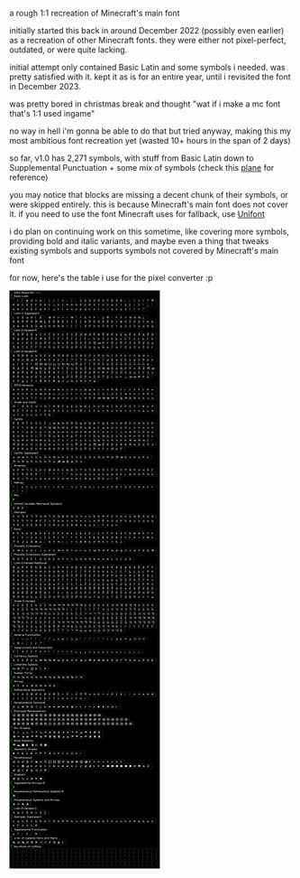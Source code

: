 a rough 1:1 recreation of Minecraft's main font

initially started this back in around December 2022 (possibly even earlier) as a recreation of other Minecraft fonts. they were either not pixel-perfect, outdated, or were quite lacking.

initial attempt only contained Basic Latin and some symbols i needed. was pretty satisfied with it. kept it as is for an entire year, until i revisited the font in December 2023.

was pretty bored in christmas break and thought "wat if i make a mc font that's 1:1 used ingame"

no way in hell i'm gonna be able to do that but tried anyway, making this my most ambitious font recreation yet (wasted 10+ hours in the span of 2 days)

so far, v1.0 has 2,271 symbols, with stuff from Basic Latin down to Supplemental Punctuation + some mix of symbols (check this [plane](https://www.compart.com/en/unicode/plane/U+0000) for reference)

you may notice that blocks are missing a decent chunk of their symbols, or were skipped entirely. this is because Minecraft's main font does not cover it. if you need to use the font Minecraft uses for fallback, use [Unifont](http://unifoundry.com/unifont/index.html)

i do plan on continuing work on this sometime, like covering more symbols, providing bold and italic variants, and maybe even a thing that tweaks existing symbols and supports symbols not covered by Minecraft's main font

for now, here's the table i use for the pixel converter :p

<img src="./mdt's Minecraft.png">